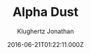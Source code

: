 ---
title: Alpha Dust
github: https://github.com/klugjo/hexo-theme-alpha-dust
demo: https://www.codeblocq.com/assets/projects/hexo-theme-alpha-dust/
author: Klughertz Jonathan
ssg:
  - Hexo
cms:
  - No Cms
date: 2016-06-21T01:22:11.000Z
description: 🌠 Original Futuristic Hexo Theme
stale: true
disabled: true
disabled_reason: Github repo not found
---
